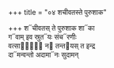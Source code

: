 +++
title = "०४ शचीवतस्ते पुरुशाक"

+++
श᳓चीवतस् ते पुरुशाक शा᳓का  
ग᳓वाम् इव स्रुत᳓यः संच᳓रणीः  
वत्सा᳓नां᳐ न᳓ तन्त᳓यस् त इन्द्र  
दा᳓मन्वन्तो अदामा᳓नः सुदामन्